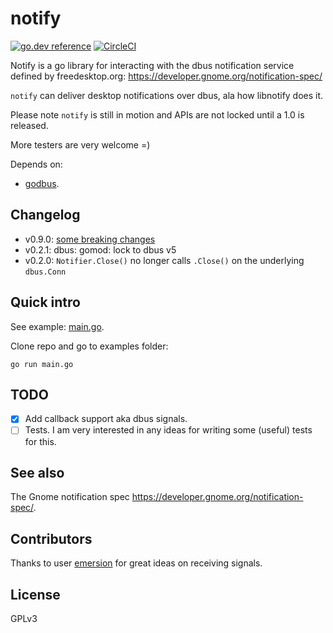 # notify

[![go.dev reference](https://img.shields.io/badge/go.dev-reference-007d9c?logo=go&logoColor=white&style=flat-square)](https://pkg.go.dev/github.com/esiqveland/notify?tab=doc)
[![CircleCI](https://circleci.com/gh/esiqveland/notify.svg?style=svg)](https://circleci.com/gh/esiqveland/notify)

Notify is a go library for interacting with the dbus notification service defined by freedesktop.org:
https://developer.gnome.org/notification-spec/

`notify` can deliver desktop notifications over dbus, ala how libnotify does it.

Please note `notify` is still in motion and APIs are not locked until a 1.0 is released.

More testers are very welcome =)

Depends on:
 - [godbus](https://github.com/godbus/dbus).

## Changelog

- v0.9.0: [some breaking changes](https://github.com/esiqveland/notify/releases/tag/v0.9.0)
- v0.2.1: dbus: gomod: lock to dbus v5
- v0.2.0: `Notifier.Close()` no longer calls `.Close()` on the underlying `dbus.Conn`

## Quick intro
See example: [main.go](https://github.com/esiqveland/notify/blob/master/example/main.go).

Clone repo and go to examples folder:

``` go run main.go ```


## TODO

- [x] Add callback support aka dbus signals.
- [ ] Tests. I am very interested in any ideas for writing some (useful) tests for this.

## See also

The Gnome notification spec https://developer.gnome.org/notification-spec/.


## Contributors
Thanks to user [emersion](https://github.com/emersion) for great ideas on receiving signals.

## License

GPLv3
